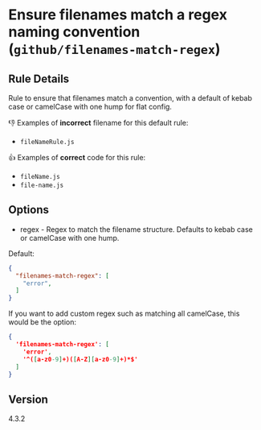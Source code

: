 # Ensure filenames match a regex naming convention (`github/filenames-match-regex`)

<!-- end auto-generated rule header -->

## Rule Details

Rule to ensure that filenames match a convention, with a default of kebab case or camelCase with one hump for flat config.

👎 Examples of **incorrect** filename for this default rule:

- `fileNameRule.js`

👍 Examples of **correct** code for this rule:

- `fileName.js`
- `file-name.js`

## Options

- regex - Regex to match the filename structure. Defaults to kebab case or camelCase with one hump.

Default:

```json
{
  "filenames-match-regex": [
    "error",
  ]
}
```

If you want to add custom regex such as matching all camelCase, this would be the option:

```json
{
  'filenames-match-regex': [
    'error', 
    '^([a-z0-9]+)([A-Z][a-z0-9]+)*$'
  ]
}
```

## Version

4.3.2
